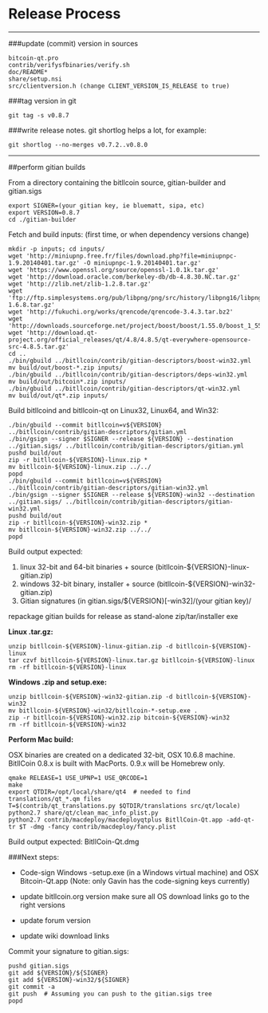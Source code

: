 Release Process
====================

* * *

###update (commit) version in sources


	bitcoin-qt.pro
	contrib/verifysfbinaries/verify.sh
	doc/README*
	share/setup.nsi
	src/clientversion.h (change CLIENT_VERSION_IS_RELEASE to true)

###tag version in git

	git tag -s v0.8.7

###write release notes. git shortlog helps a lot, for example:

	git shortlog --no-merges v0.7.2..v0.8.0

* * *

##perform gitian builds

 From a directory containing the bitllcoin source, gitian-builder and gitian.sigs
  
	export SIGNER=(your gitian key, ie bluematt, sipa, etc)
	export VERSION=0.8.7
	cd ./gitian-builder

 Fetch and build inputs: (first time, or when dependency versions change)

	mkdir -p inputs; cd inputs/
	wget 'http://miniupnp.free.fr/files/download.php?file=miniupnpc-1.9.20140401.tar.gz' -O miniupnpc-1.9.20140401.tar.gz'
	wget 'https://www.openssl.org/source/openssl-1.0.1k.tar.gz'
	wget 'http://download.oracle.com/berkeley-db/db-4.8.30.NC.tar.gz'
	wget 'http://zlib.net/zlib-1.2.8.tar.gz'
	wget 'ftp://ftp.simplesystems.org/pub/libpng/png/src/history/libpng16/libpng-1.6.8.tar.gz'
	wget 'http://fukuchi.org/works/qrencode/qrencode-3.4.3.tar.bz2'
	wget 'http://downloads.sourceforge.net/project/boost/boost/1.55.0/boost_1_55_0.tar.bz2'
	wget 'http://download.qt-project.org/official_releases/qt/4.8/4.8.5/qt-everywhere-opensource-src-4.8.5.tar.gz'
	cd ..
	./bin/gbuild ../bitllcoin/contrib/gitian-descriptors/boost-win32.yml
	mv build/out/boost-*.zip inputs/
	./bin/gbuild ../bitllcoin/contrib/gitian-descriptors/deps-win32.yml
	mv build/out/bitcoin*.zip inputs/
	./bin/gbuild ../bitllcoin/contrib/gitian-descriptors/qt-win32.yml
	mv build/out/qt*.zip inputs/

 Build bitllcoind and bitllcoin-qt on Linux32, Linux64, and Win32:
  
	./bin/gbuild --commit bitllcoin=v${VERSION} ../bitllcoin/contrib/gitian-descriptors/gitian.yml
	./bin/gsign --signer $SIGNER --release ${VERSION} --destination ../gitian.sigs/ ../bitllcoin/contrib/gitian-descriptors/gitian.yml
	pushd build/out
	zip -r bitllcoin-${VERSION}-linux.zip *
	mv bitllcoin-${VERSION}-linux.zip ../../
	popd
	./bin/gbuild --commit bitllcoin=v${VERSION} ../bitllcoin/contrib/gitian-descriptors/gitian-win32.yml
	./bin/gsign --signer $SIGNER --release ${VERSION}-win32 --destination ../gitian.sigs/ ../bitllcoin/contrib/gitian-descriptors/gitian-win32.yml
	pushd build/out
	zip -r bitllcoin-${VERSION}-win32.zip *
	mv bitllcoin-${VERSION}-win32.zip ../../
	popd

  Build output expected:

  1. linux 32-bit and 64-bit binaries + source (bitllcoin-${VERSION}-linux-gitian.zip)
  2. windows 32-bit binary, installer + source (bitllcoin-${VERSION}-win32-gitian.zip)
  3. Gitian signatures (in gitian.sigs/${VERSION}[-win32]/(your gitian key)/

repackage gitian builds for release as stand-alone zip/tar/installer exe

**Linux .tar.gz:**

	unzip bitllcoin-${VERSION}-linux-gitian.zip -d bitllcoin-${VERSION}-linux
	tar czvf bitllcoin-${VERSION}-linux.tar.gz bitllcoin-${VERSION}-linux
	rm -rf bitllcoin-${VERSION}-linux

**Windows .zip and setup.exe:**

	unzip bitllcoin-${VERSION}-win32-gitian.zip -d bitllcoin-${VERSION}-win32
	mv bitllcoin-${VERSION}-win32/bitllcoin-*-setup.exe .
	zip -r bitllcoin-${VERSION}-win32.zip bitcoin-${VERSION}-win32
	rm -rf bitllcoin-${VERSION}-win32

**Perform Mac build:**

  OSX binaries are created on a dedicated 32-bit, OSX 10.6.8 machine.
  BitllCoin 0.8.x is built with MacPorts.  0.9.x will be Homebrew only.

	qmake RELEASE=1 USE_UPNP=1 USE_QRCODE=1
	make
	export QTDIR=/opt/local/share/qt4  # needed to find translations/qt_*.qm files
	T=$(contrib/qt_translations.py $QTDIR/translations src/qt/locale)
	python2.7 share/qt/clean_mac_info_plist.py
	python2.7 contrib/macdeploy/macdeployqtplus BitllCoin-Qt.app -add-qt-tr $T -dmg -fancy contrib/macdeploy/fancy.plist

 Build output expected: BitllCoin-Qt.dmg

###Next steps:

* Code-sign Windows -setup.exe (in a Windows virtual machine) and
  OSX Bitcoin-Qt.app (Note: only Gavin has the code-signing keys currently)

* update bitllcoin.org version
  make sure all OS download links go to the right versions

* update forum version

* update wiki download links

Commit your signature to gitian.sigs:

	pushd gitian.sigs
	git add ${VERSION}/${SIGNER}
	git add ${VERSION}-win32/${SIGNER}
	git commit -a
	git push  # Assuming you can push to the gitian.sigs tree
	popd

